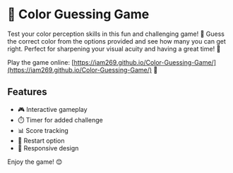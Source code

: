 # 🎨 Color Guessing Game

Test your color perception skills in this fun and challenging game! 🎯 Guess the correct color from the options provided and see how many you can get right. Perfect for sharpening your visual acuity and having a great time! 🌈

Play the game online: [https://iam269.github.io/Color-Guessing-Game/](https://iam269.github.io/Color-Guessing-Game/) 🚀

## Features
- 🎮 Interactive gameplay
- ⏱️ Timer for added challenge
- 📊 Score tracking
- 🔄 Restart option
- 📱 Responsive design

Enjoy the game! 😊